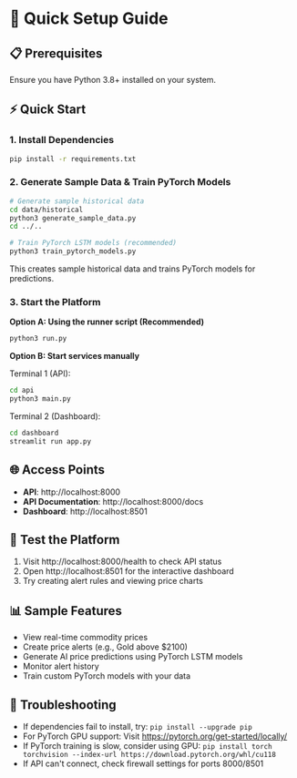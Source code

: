 # 🚀 Quick Setup Guide

## 📋 Prerequisites

Ensure you have Python 3.8+ installed on your system.

## ⚡ Quick Start

### 1. Install Dependencies

```bash
pip install -r requirements.txt
```

### 2. Generate Sample Data & Train PyTorch Models

```bash
# Generate sample historical data
cd data/historical
python3 generate_sample_data.py
cd ../..

# Train PyTorch LSTM models (recommended)
python3 train_pytorch_models.py
```

This creates sample historical data and trains PyTorch models for predictions.

### 3. Start the Platform

**Option A: Using the runner script (Recommended)**
```bash
python3 run.py
```

**Option B: Start services manually**

Terminal 1 (API):
```bash
cd api
python3 main.py
```

Terminal 2 (Dashboard):
```bash
cd dashboard
streamlit run app.py
```

## 🌐 Access Points

- **API**: http://localhost:8000
- **API Documentation**: http://localhost:8000/docs
- **Dashboard**: http://localhost:8501

## 🧪 Test the Platform

1. Visit http://localhost:8000/health to check API status
2. Open http://localhost:8501 for the interactive dashboard
3. Try creating alert rules and viewing price charts

## 📊 Sample Features

- View real-time commodity prices
- Create price alerts (e.g., Gold above $2100)
- Generate AI price predictions using PyTorch LSTM models
- Monitor alert history
- Train custom PyTorch models with your data

## 🔧 Troubleshooting

- If dependencies fail to install, try: `pip install --upgrade pip`
- For PyTorch GPU support: Visit https://pytorch.org/get-started/locally/
- If PyTorch training is slow, consider using GPU: `pip install torch torchvision --index-url https://download.pytorch.org/whl/cu118`
- If API can't connect, check firewall settings for ports 8000/8501